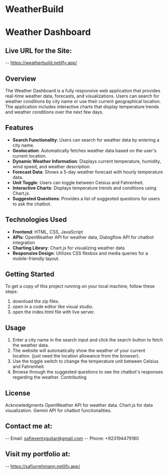 # WeatherBuild
# Weather Dashboard

## Live URL for the Site:

-- https://weatherbuild.netlify.app/

## Overview

The Weather Dashboard is a fully responsive web application that provides real-time weather data, forecasts, 
and visualizations. Users can search for weather conditions by city name or use their current geographical
location. The application includes interactive charts that display temperature trends and weather conditions
over the next few days.

## Features

- **Search Functionality**: Users can search for weather data by entering a city name.
- **Geolocation**: Automatically fetches weather data based on the user's current location.
- **Dynamic Weather Information**: Displays current temperature, humidity, wind speed, and weather description.
- **Forecast Data**: Shows a 5-day weather forecast with hourly temperature data.
- **Unit Toggle**: Users can toggle between Celsius and Fahrenheit.
- **Interactive Charts**: Displays temperature trends and conditions using Chart.js.
- **Suggested Questions**: Provides a list of suggested questions for users to ask the chatbot.

## Technologies Used

- **Frontend**: HTML, CSS, JavaScript
- **APIs**: OpenWeather API for weather data, Dialogflow API for chatbot integration
- **Charting Library**: Chart.js for visualizing weather data
- **Responsive Design**: Utilizes CSS flexbox and media queries for a mobile-friendly layout.

## Getting Started

To get a copy of this project running on your local machine, follow these steps:

1. download the zip files. 
2. open in a code editor like visual studio.
3. open the index.html file with live server.


## Usage
1. Enter a city name in the search input and click the search button to fetch the weather data.
2. The website will automatically show the weather of your current location. (just need the location allowance from the browser).
3. Use the toggle switch to change the temperature unit between Celsius and Fahrenheit.
4. Browse through the suggested questions to see the chatbot's responses regarding the weather.
    Contributing


## License

Acknowledgments
OpenWeather API for weather data.
Chart.js for data visualization.
Gemini API for chatbot functionalities.


## Contact me at:

-- Email: safieventyguitar@gmail.com
-- Phone: +923194479180

## Visit my portfolio at:

-- https://safiurrehmann.netlify.app/
